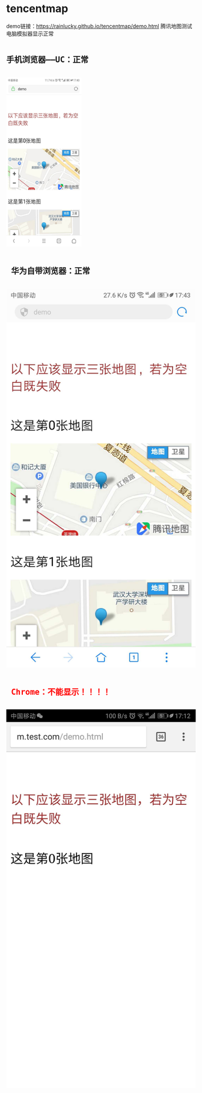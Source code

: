 # tencentmap
demo链接：https://rainlucky.github.io/tencentmap/demo.html
腾讯地图测试<br>
电脑模拟器显示正常<br>
<pre>
<h2>手机浏览器——UC：正常</h2>
<img style="width:200px;height:450px;" src="./img/uc.jpg">
          <h2> 华为自带浏览器：正常</h2>
<img src="./img/huawei.jpg">
          <h2 style="color:red;"> Chrome：不能显示！！！！</h2>
<img src="./img/chrome.jpg">
</pre>
